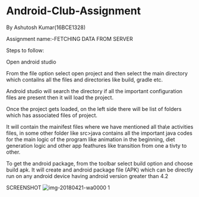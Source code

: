 # Android-Club-Assignment
By Ashutosh Kumar(16BCE1328)

Assignment name:-FETCHING DATA FROM SERVER

Steps to follow:

Open android studio

From the file option select open project and then select the main directory which contailns all the files and directories like build, gradle etc.

Android studio will search the directory if all the important configuration files are present then it will load the project.

Once the project gets loaded, on the left side there will be list of folders which has associated files of project.

It will contain the mainifest files where we have mentioned all tha\e activities files, in some other folder like src>java contains all the important java codes for the main logic of the program like animation in the beginning, diet generation logic and other app feathures like transition from one a tivty to other.

To get the android package, from the toolbar select build option and choose build apk. It will create and android package file (APK) which can be directly run on any android device having android version greater than 4.2

SCREENSHOT
![img-20180421-wa0000 1](https://user-images.githubusercontent.com/31513483/39085921-c9c56cd2-45a7-11e8-8ca5-6d6de897956f.jpg)
